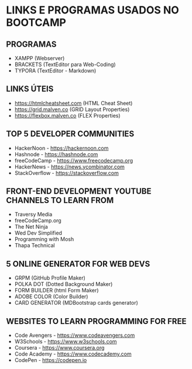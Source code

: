 # LINKS E PROGRAMAS USADOS NO BOOTCAMP

## PROGRAMAS

- XAMPP (Webserver)
- BRACKETS (TextEditor para Web-Coding)
- TYPORA (TextEditor - Markdown)

## LINKS ÚTEIS

- https://htmlcheatsheet.com (HTML Cheat Sheet)
- https://grid.malven.co (GRID Layout Properties)
- https://flexbox.malven.co (FLEX Properties)

## TOP 5 DEVELOPER COMMUNITIES

- HackerNoon - https://hackernoon.com
- Hashnode - https://hashnode.com
- freeCodeCamp - https://www.freecodecamp.org
- HackerNews - https://news.ycombinator.com
- StackOverflow - https://stackoverflow.com

## FRONT-END DEVELOPMENT YOUTUBE CHANNELS TO LEARN FROM

- Traversy Media
- freeCodeCamp.org
- The Net Ninja
- Wed Dev Simplified
- Programming with Mosh
- Thapa Technical

## 5 ONLINE GENERATOR FOR WEB DEVS

- GRPM (GitHub Profile Maker)
- POLKA DOT (Dotted Background Maker)
- FORM BUILDER (html Form Maker)
- ADOBE COLOR (Color Builder)
- CARD GENERATOR (MDBootstrap cards generator)

## WEBSITES TO LEARN PROGRAMMING FOR FREE

- Code Avengers - https://www.codeavengers.com
- W3Schools - https://www.w3schools.com
- Coursera - https://www.coursera.org
- Code Academy - https://www.codecademy.com
- CodePen - https://codepen.io
